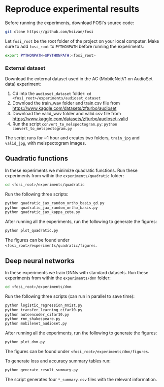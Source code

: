 # Reproduce experimental results

Before running the experiments, download FOSI's source code:
```bash
git clone https://github.com/hsivan/fosi
```
Let `fosi_root` be the root folder of the project on your local computer.
Make sure to add `fosi_root` to `PYTHONPATH` before running the experiments:
```bash
export PYTHONPATH=$PYTHONPATH:<fosi_root>
```

### External dataset

Download the external dataset used in the AC (MobileNetV1 on AudioSet data) experiment:
1. Cd into the `audioset_dataset` folder: `cd <fosi_root>/experiments/audioset_dataset`
2. Download the train_wav folder and train.csv file from https://www.kaggle.com/datasets/zfturbo/audioset
3. Download the valid_wav folder and valid.csv file from https://www.kaggle.com/datasets/zfturbo/audioset-valid
4. Run the script `convert_to_melspectogram.py`: `python convert_to_melspectogram.py`

The script runs for ~1 hour and creates two folders, `train_jpg` and `valid_jpg`, with melspectogram images.




## Quadratic functions
In these experiments we minimize quadratic functions.
Run these experiments from within the `experiments/quadratic` folder:
```bash
cd <fosi_root>/experiments/quadratic
```

Run the following three scripts:
```bash
python quadratic_jax_random_ortho_basis_gd.py
python quadratic_jax_random_ortho_basis.py
python quadratic_jax_kappa_zeta.py
```

After running all the experiments, run the following to generate the figures:
```bash
python plot_quadratic.py
```
The figures can be found under `<fosi_root>/experiments/quadratic/figures`.


## Deep neural networks
In these experiments we train DNNs with standard datasets.
Run these experiments from within the `experiments/dnn` folder:
```bash
cd <fosi_root>/experiments/dnn
```

Run the following three scripts (can run in parallel to save time):
```bash
python logistic_regression_mnist.py
python transfer_learning_cifar10.py
python autoencoder_cifar10.py
python rnn_shakespeare.py
python mobilenet_audioset.py
```

After running all the experiments, run the following to generate the figures:
```bash
python plot_dnn.py
```
The figures can be found under `<fosi_root>/experiments/dnn/figures`.

To generate loss and accuracy summary tables run:
```bash
python generate_result_summary.py
```
The script generates four `*_summary.csv` files with the relevant information.
